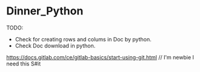 # Dinner_Python

TODO:

- Check for creating rows and colums in Doc by python.
- Check Doc download in python.


https://docs.gitlab.com/ce/gitlab-basics/start-using-git.html // I'm newbie I need this S#it